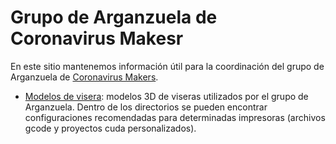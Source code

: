 # Grupo de Arganzuela de Coronavirus Makesr

En este sitio mantenemos información útil para la coordinación del grupo de Arganzuela de [Coronavirus Makers](https://www.coronavirusmakers.org).

* [Modelos de visera](modelos/): modelos 3D de viseras utilizados por el grupo de Arganzuela. Dentro de los directorios se pueden encontrar configuraciones recomendadas para determinadas impresoras (archivos gcode y proyectos cuda personalizados).

